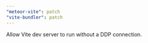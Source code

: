 ```yaml
---
"meteor-vite": patch
"vite-bundler": patch
---
```


Allow Vite dev server to run without a DDP connection.
